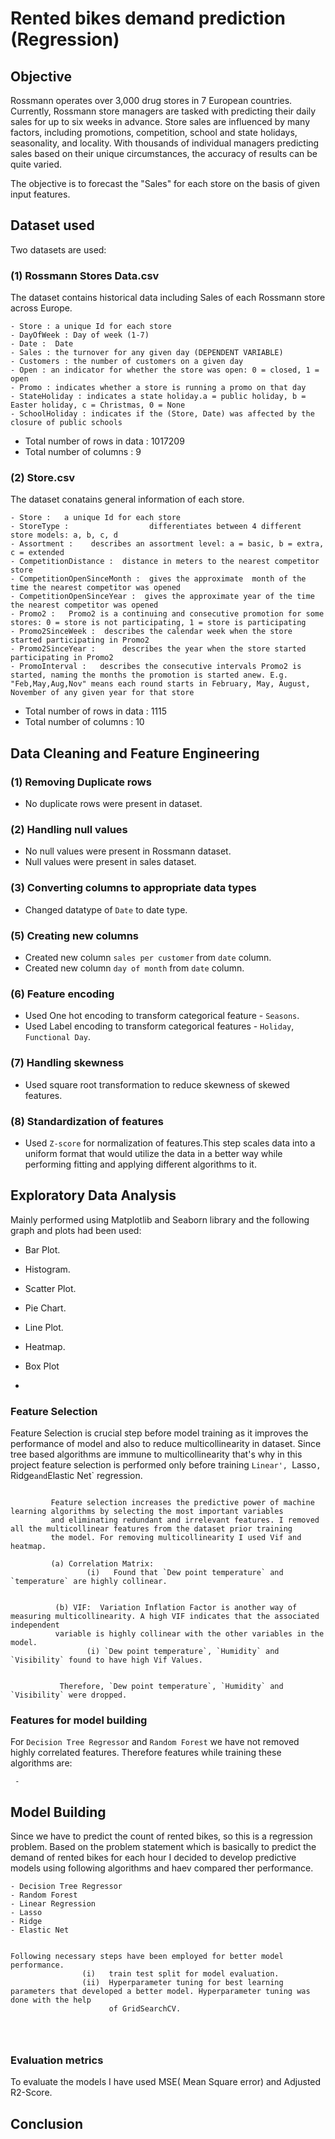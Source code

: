 # Rented bikes demand prediction (Regression)


## Objective
Rossmann operates over 3,000 drug stores in 7 European countries. Currently, Rossmann store managers are tasked with predicting their daily sales for up to six weeks in advance. Store sales are influenced by many factors, including promotions, competition, school and state holidays, seasonality, and locality. With thousands of individual managers predicting sales based on their unique circumstances, the accuracy of results can be quite varied.

 The objective is to forecast the "Sales" for each store on the basis of given input features.
## Dataset used

Two datasets are used:

### (1) Rossmann Stores Data.csv 
 The dataset contains historical data including Sales of each Rossmann store across Europe.

```
- Store : a unique Id for each store
- DayOfWeek : Day of week (1-7)
- Date :  Date    
- Sales : the turnover for any given day (DEPENDENT VARIABLE)         
- Customers : the number of customers on a given day  
- Open : an indicator for whether the store was open: 0 = closed, 1 = open         
- Promo : indicates whether a store is running a promo on that day       
- StateHoliday : indicates a state holiday.a = public holiday, b = Easter holiday, c = Christmas, 0 = None
- SchoolHoliday : indicates if the (Store, Date) was affected by the closure of public schools

```

- Total number of rows in data : 1017209
- Total number of columns : 9


### (2) Store.csv

The dataset conatains general information of each store.

```
- Store :   a unique Id for each store                 
- StoreType :                  differentiates between 4 different store models: a, b, c, d 
- Assortment :    describes an assortment level: a = basic, b = extra, c = extended              
- CompetitionDistance :  distance in meters to the nearest competitor store    
- CompetitionOpenSinceMonth :  gives the approximate  month of the time the nearest competitor was opened
- CompetitionOpenSinceYear :  gives the approximate year of the time the nearest competitor was opened            
- Promo2 :   Promo2 is a continuing and consecutive promotion for some stores: 0 = store is not participating, 1 = store is participating                   
- Promo2SinceWeek :  describes the calendar week when the store started participating in Promo2         
- Promo2SinceYear :      describes the year when the store started participating in Promo2      
- PromoInterval :   describes the consecutive intervals Promo2 is started, naming the months the promotion is started anew. E.g. "Feb,May,Aug,Nov" means each round starts in February, May, August, November of any given year for that store         

```

- Total number of rows in data : 1115
- Total number of columns : 10
## Data Cleaning and Feature Engineering

### (1) Removing Duplicate rows
- No duplicate rows were present in dataset.

### (2) Handling null values
- No null values were present in Rossmann dataset.  
- Null values were present in sales dataset.


### (3) Converting columns to appropriate data types

- Changed datatype of `Date` to date type. 

### (5) Creating new columns
- Created new column `sales per customer` from `date` column.
- Created new column `day of month` from `date` column.

### (6) Feature encoding
- Used One hot encoding to transform categorical feature - `Seasons`.
- Used Label encoding to transform categorical features - `Holiday`, `Functional Day`.

### (7) Handling skewness
- Used square root transformation to reduce skewness of skewed features.

### (8) Standardization of features
- Used `Z-score` for normalization of features.This step scales data into a uniform format that would utilize the data in a better way while performing fitting and applying different algorithms to it. 

## Exploratory Data Analysis

Mainly performed using Matplotlib and Seaborn library and the following graph and plots had been used:
  - Bar Plot.
  - Histogram.
  - Scatter Plot.
  - Pie Chart.
  - Line Plot.
  - Heatmap.
  - Box Plot
             


- 

### Feature Selection

Feature Selection is crucial step before model training as it improves the performance of model and also to reduce multicollinearity in dataset.
Since tree based algorithms are immune to multicollinearity that's why in this project feature selection is performed only before training `Linear', `Lasso`, `Ridge` and `Elastic Net` regression.

```

         Feature selection increases the predictive power of machine learning algorithms by selecting the most important variables 
         and eliminating redundant and irrelevant features. I removed all the multicollinear features from the dataset prior training 
         the model. For removing multicollinearity I used Vif and heatmap.
         
         (a) Correlation Matrix: 
                 (i)   Found that `Dew point temperature` and `temperature` are highly collinear.
                 
                 
          (b) VIF:  Variation Inflation Factor is another way of measuring multicollinearity. A high VIF indicates that the associated independent 
          variable is highly collinear with the other variables in the model.
                 (i) `Dew point temperature`, `Humidity` and `Visibility` found to have high Vif Values.
                 
                 
           Therefore, `Dew point temperature`, `Humidity` and `Visibility` were dropped.
```

### Features for model building

For `Decision Tree Regressor` and `Random Forest` we have not removed highly correlated features. Therefore features while training these algorithms are:

```
 - 
```



## Model Building


Since we have to predict the count of rented bikes, so this is a regression problem. Based on the problem statement which is basically to predict the demand of rented bikes for each hour I decided to develop predictive models using following algorithms and haev compared ther performance.
```
- Decision Tree Regressor
- Random Forest
- Linear Regression
- Lasso
- Ridge
- Elastic Net


Following necessary steps have been employed for better model performance.
                (i)   train test split for model evaluation.
                (ii)  Hyperparameter tuning for best learning parameters that developed a better model. Hyperparameter tuning was done with the help
                      of GridSearchCV.
                      
                      
                  
```


### Evaluation metrics

To evaluate the models I have used MSE( Mean Square error) and Adjusted R2-Score.


## Conclusion

```
                 
           

```

